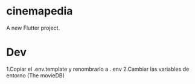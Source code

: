 # cinemapedia

A new Flutter project.

# Dev

1.Copiar el .env.template y renombrarlo a . env
2.Cambiar las variables de entorno (The movieDB)
